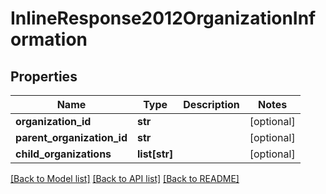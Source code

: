 # InlineResponse2012OrganizationInformation

## Properties
Name | Type | Description | Notes
------------ | ------------- | ------------- | -------------
**organization_id** | **str** |  | [optional] 
**parent_organization_id** | **str** |  | [optional] 
**child_organizations** | **list[str]** |  | [optional] 

[[Back to Model list]](../README.md#documentation-for-models) [[Back to API list]](../README.md#documentation-for-api-endpoints) [[Back to README]](../README.md)


